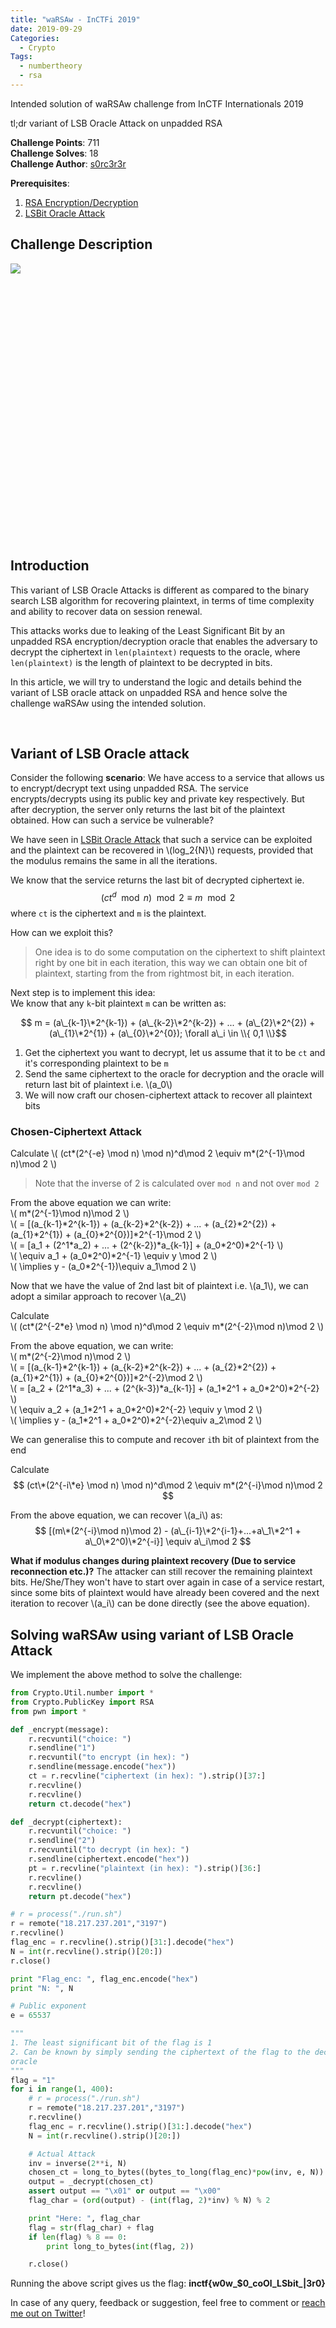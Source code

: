 ```yaml
---
title: "waRSAw - InCTFi 2019"
date: 2019-09-29
Categories: 
  - Crypto
Tags:
  - numbertheory
  - rsa
---
```


Intended solution of waRSAw challenge from InCTF Internationals 2019

tl;dr variant of LSB Oracle Attack on unpadded RSA

<!--more-->

**Challenge Points**: 711  
**Challenge Solves**: 18  
**Challenge Author**: [s0rc3r3r](https://twitter.com/ashutosha_)  

**Prerequisites**:  
1. [RSA Encryption/Decryption](https://github.com/ashutosh1206/Crypton/blob/master/RSA-encryption/README.md)  
2. [LSBit Oracle Attack](https://github.com/ashutosh1206/Crypton/tree/master/RSA-encryption/Attack-LSBit-Oracle/README.md) 

## Challenge Description

<img src="/waRSAw.png" align="left"><br><br><br><br><br><br><br><br><br><br><br><br><br><br><br><br><br><br><br><br><br><br><br><br><br><br>


## Introduction

This variant of LSB Oracle Attacks is different as compared to the binary search LSB algorithm for recovering plaintext, in terms of time complexity and ability to recover data on session renewal.  

This attacks works due to leaking of the Least Significant Bit by an unpadded RSA encryption/decryption oracle that enables the adversary to decrypt the ciphertext in `len(plaintext)` requests to the oracle, where `len(plaintext)` is the length of plaintext to be decrypted in bits.

In this article, we will try to understand the logic and details behind the variant of LSB oracle attack on unpadded RSA and hence solve the challenge waRSAw using the intended solution.  

<br> 

## Variant of LSB Oracle attack

Consider the following **scenario**: We have access to a service that allows us to encrypt/decrypt text using unpadded RSA. The service encrypts/decrypts using its public key and private key respectively. But after decryption, the server only returns the last bit of the plaintext obtained. How can such a service be vulnerable?

We have seen in [LSBit Oracle Attack](https://github.com/ashutosh1206/Crypton/tree/master/RSA-encryption/Attack-LSBit-Oracle/README.md) that such a service can be exploited and the plaintext can be recovered in \\(log_2{N}\\) requests,  provided that the modulus remains the same in all the iterations.

We know that the service returns the last bit of decrypted ciphertext ie.
$$ (ct^d\mod n)\mod 2\equiv m\mod 2 $$
where `ct` is the ciphertext and `m` is the plaintext.

How can we exploit this?  

> One idea is to do some computation on the ciphertext to shift plaintext right by one bit in each iteration, this way we can obtain one bit of plaintext, starting from the from rightmost bit, in each iteration.

Next step is to implement this idea:  
We know that any `k`-bit plaintext `m` can be written as:  

$$ m = (a\_{k-1}\*2^{k-1}) + (a\_{k-2}\*2^{k-2}) + ... + (a\_{2}\*2^{2}) + (a\_{1}\*2^{1}) + (a\_{0}\*2^{0}); \forall a\_i \in \\{ 0,1 \\}$$  

1. Get the ciphertext you want to decrypt, let us assume that it to be `ct` and it's corresponding plaintext to be `m`  
2. Send the same ciphertext to the oracle for decryption and the oracle will return last bit of plaintext i.e. \\(a_0\\)  
3. We will now craft our chosen-ciphertext attack to recover all plaintext bits

### Chosen-Ciphertext Attack
Calculate \\( (ct\*(2^{-e} \mod n) \mod n)^d\mod 2 \equiv m*(2^{-1}\mod n)\mod 2 \\)

> Note that the inverse of 2 is calculated over `mod n` and not over `mod 2`

From the above equation we can write:  
\\( m\*(2^{-1}\mod n)\mod 2 \\)  
\\( = [(a\_{k-1}\*2^{k-1}) + (a\_{k-2}\*2^{k-2}) + ... + (a\_{2}\*2^{2}) + (a\_{1}\*2^{1}) + (a\_{0}\*2^{0})]\*2^{-1}\mod 2 \\)  
\\( = [a\_1 + (2^1\*a\_2) + ... + (2^{k-2})\*a\_{k-1}] + (a\_0\*2^0)\*2^{-1} \\)  
\\( \equiv a_1 + (a_0\*2^0)\*2^{-1} \equiv y \mod 2 \\)  
\\( \implies y - (a_0\*2^{-1})\equiv a_1\mod 2 \\)

Now that we have the value of 2nd last bit of plaintext i.e. \\(a\_1\\), we can adopt a similar approach to recover \\(a\_2\\)

Calculate  
\\( (ct\*(2^{-2\*e} \mod n) \mod n)^d\mod 2 \equiv m*(2^{-2}\mod n)\mod 2 \\)  

From the above equation, we can write:  
\\( m\*(2^{-2}\mod n)\mod 2 \\)  
\\( = [(a\_{k-1}\*2^{k-1}) + (a\_{k-2}\*2^{k-2}) + ... + (a\_{2}\*2^{2}) + (a\_{1}\*2^{1}) + (a\_{0}\*2^{0})]\*2^{-2}\mod 2 \\)  
\\( = [a\_2 + (2^1\*a\_3) + ... + (2^{k-3})\*a\_{k-1}] + (a\_1\*2^1 + a\_0\*2^0)\*2^{-2} \\)  
\\( \equiv a\_2 + (a\_1\*2^1 + a\_0\*2^0)\*2^{-2} \equiv y \mod 2 \\)  
\\( \implies y - (a\_1\*2^1 + a\_0\*2^0)\*2^{-2}\equiv a\_2\mod 2 \\)  

We can generalise this to compute and recover `i`th bit of plaintext from the end

Calculate
$$ (ct\*(2^{-i\*e} \mod n) \mod n)^d\mod 2 \equiv m*(2^{-i}\mod n)\mod 2 $$  

From the above equation, we can recover \\(a\_i\\) as:
$$ [(m\*(2^{-i}\mod n)\mod 2) - (a\_{i-1}\*2^{i-1}+...+a\_1\*2^1 + a\_0\*2^0)\*2^{-i}] \equiv a\_i\mod 2 $$


**What if modulus changes during plaintext recovery (Due to service reconnection etc.)?** The attacker can still recover the remaining plaintext bits. He/She/They won't have to start over again in case of a service restart, since some bits of plaintext would have already been covered and the next iteration to recover \\(a\_i\\) can be done directly (see the above equation).

## Solving waRSAw using variant of LSB Oracle Attack

We implement the above method to solve the challenge:
```python
from Crypto.Util.number import *
from Crypto.PublicKey import RSA
from pwn import *

def _encrypt(message):
    r.recvuntil("choice: ")
    r.sendline("1")
    r.recvuntil("to encrypt (in hex): ")
    r.sendline(message.encode("hex"))
    ct = r.recvline("ciphertext (in hex): ").strip()[37:]
    r.recvline()
    r.recvline()
    return ct.decode("hex")

def _decrypt(ciphertext):
    r.recvuntil("choice: ")
    r.sendline("2")
    r.recvuntil("to decrypt (in hex): ")
    r.sendline(ciphertext.encode("hex"))
    pt = r.recvline("plaintext (in hex): ").strip()[36:]
    r.recvline()
    r.recvline()
    return pt.decode("hex")

# r = process("./run.sh")
r = remote("18.217.237.201","3197")
r.recvline()
flag_enc = r.recvline().strip()[31:].decode("hex")
N = int(r.recvline().strip()[20:])
r.close()

print "Flag_enc: ", flag_enc.encode("hex")
print "N: ", N

# Public exponent
e = 65537

"""
1. The least significant bit of the flag is 1
2. Can be known by simply sending the ciphertext of the flag to the decryption
oracle
"""
flag = "1"
for i in range(1, 400):
    # r = process("./run.sh")
    r = remote("18.217.237.201","3197")
    r.recvline()
    flag_enc = r.recvline().strip()[31:].decode("hex")
    N = int(r.recvline().strip()[20:])

    # Actual Attack
    inv = inverse(2**i, N)
    chosen_ct = long_to_bytes((bytes_to_long(flag_enc)*pow(inv, e, N)) % N)
    output = _decrypt(chosen_ct)
    assert output == "\x01" or output == "\x00"
    flag_char = (ord(output) - (int(flag, 2)*inv) % N) % 2

    print "Here: ", flag_char
    flag = str(flag_char) + flag
    if len(flag) % 8 == 0:
        print long_to_bytes(int(flag, 2))

    r.close()
```

Running the above script gives us the flag: **inctf{w0w_$0_coOl_LSbit_|3r0}**

In case of any query, feedback or suggestion, feel free to comment or [reach me out on Twitter](https://twitter.com/ashutosha_)!

